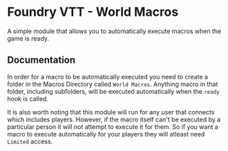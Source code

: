 # Foundry VTT - World Macros

A simple module that allows you to automatically execute macros when the game is ready.

## Documentation

In order for a macro to be automatically executed you need to create a folder in the Macros Directory called `World Macros`. Anything macro in that folder, including subfolders, will be executed automatically when the `ready` hook is called.

It is also worth noting that this module will run for any user that connects which includes players. However, if the macro itself can't be executed by a particular person it will not attempt to execute it for them. So if you want a macro to execute automatically for your players they will atleast need `Limited` access.